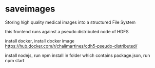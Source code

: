 # saveimages
Storing high quality medical images into a structured File System

this frontend runs against a pseudo distributed node of HDFS

install docker,
install docker image https://hub.docker.com/r/chalimartines/cdh5-pseudo-distributed/

install nodejs,
run npm install in folder which contains package.json,
run npm start
